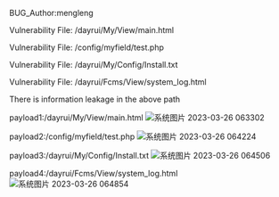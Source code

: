 BUG_Author:mengleng

Vulnerability File: /dayrui/My/View/main.html

Vulnerability File: /config/myfield/test.php

Vulnerability File: /dayrui/My/Config/Install.txt

Vulnerability File: /dayrui/Fcms/View/system_log.html

There is information leakage in the above path

payload1:/dayrui/My/View/main.html
![系统图片 2023-03-26 063302](https://user-images.githubusercontent.com/44744587/227745727-5349a9ff-3bc6-4f8c-842e-9b5363b525f0.png)

payload2:/config/myfield/test.php
![系统图片 2023-03-26 064224](https://user-images.githubusercontent.com/44744587/227745842-93357ba7-e082-4150-86ba-85d856665238.png)

payload3:/dayrui/My/Config/Install.txt
![系统图片 2023-03-26 064506](https://user-images.githubusercontent.com/44744587/227745940-0adb1575-5285-4da9-84b9-a05476cf9b94.png)

payload4:/dayrui/Fcms/View/system_log.html
![系统图片 2023-03-26 064854](https://user-images.githubusercontent.com/44744587/227746059-0898aee5-665c-45b0-8a0f-f260a0be8e90.png)
